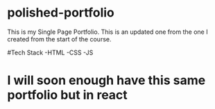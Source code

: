 # polished-portfolio

This is my Single Page Portfolio. This is an updated one from the one I created from the start of the course.

#Tech Stack
  -HTML
  -CSS
  -JS
  
# I will soon enough have this same portfolio but in react
